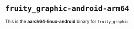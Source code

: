 # `fruity_graphic-android-arm64`

This is the **aarch64-linux-android** binary for `fruity_graphic`
